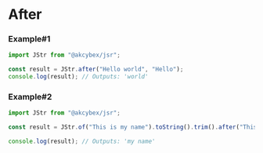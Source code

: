 # After

### Example#1

```javascript
import JStr from "@akcybex/jsr";

const result = JStr.after("Hello world", "Hello");
console.log(result); // Outputs: 'world'
```

### Example#2

```javascript
import JStr from "@akcybex/jsr";

const result = JStr.of("This is my name").toString().trim().after("This is");

console.log(result); // Outputs: 'my name'
```
